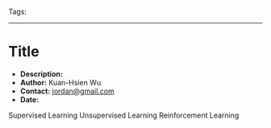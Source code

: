 Tags:

---

# Title
- __Description:__
- __Author:__ Kuan-Hsien Wu
- __Contact:__ jordan@gmail.com
- __Date:__

Supervised Learning
Unsupervised Learning
Reinforcement Learning
